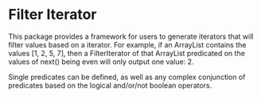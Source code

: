 # Filter Iterator

This package provides a framework for users to generate iterators that will filter values based on a iterator. For example,
if an ArrayList contains the values [1, 2, 5, 7], then a FilterIterator of that ArrayList predicated on the values of next()
being even will only output one value: 2.

Single predicates can be defined, as well as any complex conjunction of predicates based on the logical and/or/not boolean
operators. 
